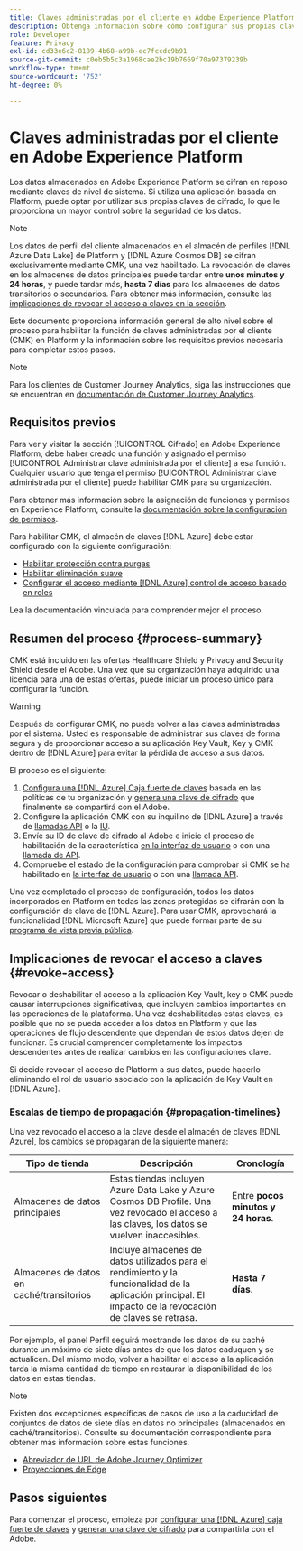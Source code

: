 ```yaml
---
title: Claves administradas por el cliente en Adobe Experience Platform
description: Obtenga información sobre cómo configurar sus propias claves de cifrado para los datos almacenados en Adobe Experience Platform.
role: Developer
feature: Privacy
exl-id: cd33e6c2-8189-4b68-a99b-ec7fccdc9b91
source-git-commit: c0eb5b5c3a1968cae2bc19b7669f70a97379239b
workflow-type: tm+mt
source-wordcount: '752'
ht-degree: 0%

---
```


# Claves administradas por el cliente en Adobe Experience Platform

Los datos almacenados en Adobe Experience Platform se cifran en reposo mediante claves de nivel de sistema. Si utiliza una aplicación basada en Platform, puede optar por utilizar sus propias claves de cifrado, lo que le proporciona un mayor control sobre la seguridad de los datos.

>[!NOTE]
>
>Los datos de perfil del cliente almacenados en el almacén de perfiles [!DNL Azure Data Lake] de Platform y [!DNL Azure Cosmos DB] se cifran exclusivamente mediante CMK, una vez habilitado. La revocación de claves en los almacenes de datos principales puede tardar entre **unos minutos y 24 horas**, y puede tardar más, **hasta 7 días** para los almacenes de datos transitorios o secundarios. Para obtener más información, consulte las [implicaciones de revocar el acceso a claves en la sección](#revoke-access).

Este documento proporciona información general de alto nivel sobre el proceso para habilitar la función de claves administradas por el cliente (CMK) en Platform y la información sobre los requisitos previos necesaria para completar estos pasos.

>[!NOTE]
>
>Para los clientes de Customer Journey Analytics, siga las instrucciones que se encuentran en [documentación de Customer Journey Analytics](https://experienceleague.adobe.com/docs/analytics-platform/using/cja-privacy/cmk.html?lang=es).

## Requisitos previos

Para ver y visitar la sección [!UICONTROL Cifrado] en Adobe Experience Platform, debe haber creado una función y asignado el permiso [!UICONTROL Administrar clave administrada por el cliente] a esa función. Cualquier usuario que tenga el permiso [!UICONTROL Administrar clave administrada por el cliente] puede habilitar CMK para su organización.

Para obtener más información sobre la asignación de funciones y permisos en Experience Platform, consulte la [documentación sobre la configuración de permisos](https://experienceleague.adobe.com/docs/platform-learn/getting-started-for-data-architects-and-data-engineers/configure-permissions.html).

Para habilitar CMK, el almacén de claves [!DNL Azure] debe estar configurado con la siguiente configuración:

* [Habilitar protección contra purgas](https://learn.microsoft.com/en-us/azure/key-vault/general/soft-delete-overview#purge-protection)
* [Habilitar eliminación suave](https://learn.microsoft.com/en-us/azure/key-vault/general/soft-delete-overview)
* [Configurar el acceso mediante [!DNL Azure] control de acceso basado en roles](https://learn.microsoft.com/en-us/azure/role-based-access-control/)

Lea la documentación vinculada para comprender mejor el proceso.

## Resumen del proceso {#process-summary}

CMK está incluido en las ofertas Healthcare Shield y Privacy and Security Shield desde el Adobe. Una vez que su organización haya adquirido una licencia para una de estas ofertas, puede iniciar un proceso único para configurar la función.

>[!WARNING]
>
>Después de configurar CMK, no puede volver a las claves administradas por el sistema. Usted es responsable de administrar sus claves de forma segura y de proporcionar acceso a su aplicación Key Vault, Key y CMK dentro de [!DNL Azure] para evitar la pérdida de acceso a sus datos.

El proceso es el siguiente:

1. [Configura una [!DNL Azure] Caja fuerte de claves](./azure-key-vault-config.md) basada en las políticas de tu organización y [genera una clave de cifrado](./azure-key-vault-config.md#generate-a-key) que finalmente se compartirá con el Adobe.
1. Configure la aplicación CMK con su inquilino de [!DNL Azure] a través de [llamadas API](./api-set-up.md#register-app) o la [IU](./ui-set-up.md#register-app).
1. Envíe su ID de clave de cifrado al Adobe e inicie el proceso de habilitación de la característica [en la interfaz de usuario](./ui-set-up.md#send-to-adobe) o con una [llamada de API](./api-set-up.md#send-to-adobe).
1. Compruebe el estado de la configuración para comprobar si CMK se ha habilitado en [la interfaz de usuario](./ui-set-up.md#check-status) o con una [llamada API](./api-set-up.md#check-status).

Una vez completado el proceso de configuración, todos los datos incorporados en Platform en todas las zonas protegidas se cifrarán con la configuración de clave de [!DNL Azure]. Para usar CMK, aprovechará la funcionalidad [!DNL Microsoft Azure] que puede formar parte de su [programa de vista previa pública](https://azure.microsoft.com/en-ca/support/legal/preview-supplemental-terms/).

## Implicaciones de revocar el acceso a claves {#revoke-access}

Revocar o deshabilitar el acceso a la aplicación Key Vault, key o CMK puede causar interrupciones significativas, que incluyen cambios importantes en las operaciones de la plataforma. Una vez deshabilitadas estas claves, es posible que no se pueda acceder a los datos en Platform y que las operaciones de flujo descendente que dependan de estos datos dejen de funcionar. Es crucial comprender completamente los impactos descendentes antes de realizar cambios en las configuraciones clave.

Si decide revocar el acceso de Platform a sus datos, puede hacerlo eliminando el rol de usuario asociado con la aplicación de Key Vault en [!DNL Azure].

### Escalas de tiempo de propagación {#propagation-timelines}

Una vez revocado el acceso a la clave desde el almacén de claves [!DNL Azure], los cambios se propagarán de la siguiente manera:

| **Tipo de tienda** | **Descripción** | **Cronología** |
|---|---|---|
| Almacenes de datos principales | Estas tiendas incluyen Azure Data Lake y Azure Cosmos DB Profile. Una vez revocado el acceso a las claves, los datos se vuelven inaccesibles. | Entre **pocos minutos y 24 horas**. |
| Almacenes de datos en caché/transitorios | Incluye almacenes de datos utilizados para el rendimiento y la funcionalidad de la aplicación principal. El impacto de la revocación de claves se retrasa. | **Hasta 7 días**. |

Por ejemplo, el panel Perfil seguirá mostrando los datos de su caché durante un máximo de siete días antes de que los datos caduquen y se actualicen. Del mismo modo, volver a habilitar el acceso a la aplicación tarda la misma cantidad de tiempo en restaurar la disponibilidad de los datos en estas tiendas.

>[!NOTE]
>
>Existen dos excepciones específicas de casos de uso a la caducidad de conjuntos de datos de siete días en datos no principales (almacenados en caché/transitorios). Consulte su documentación correspondiente para obtener más información sobre estas funciones.<ul><li>[Abreviador de URL de Adobe Journey Optimizer](https://experienceleague.adobe.com/docs/journey-optimizer/using/sms/sms-configuration.html?lang=es#message-preset-sms)</li><li>[Proyecciones de Edge](https://experienceleague.adobe.com/docs/experience-platform/profile/home.html#edge-projections)</li></ul>

## Pasos siguientes

Para comenzar el proceso, empieza por [configurar una [!DNL Azure] caja fuerte de claves](./azure-key-vault-config.md) y [generar una clave de cifrado](./azure-key-vault-config.md#generate-a-key) para compartirla con el Adobe.
